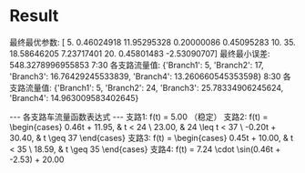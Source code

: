 # Result

最终最优参数: [ 5.          0.46024918 11.95295328  0.20000086  0.45095283 10.
 35.         18.58646205  7.23717401 20.          0.45801483 -2.53090707]
最终最小误差: 548.3278996955853
7:30 各支路流量值: {'Branch1': 5, 'Branch2': 17, 'Branch3': 16.76429245533839, 'Branch4': 13.260660545353598}
8:30 各支路流量值: {'Branch1': 5, 'Branch2': 24, 'Branch3': 25.78334906245624, 'Branch4': 14.963009583402645}

--- 各支路车流量函数表达式 ---
支路1: f(t) = 5.00 （稳定）
支路2: f(t) = \begin{cases} 0.46t + 11.95, & t < 24 \\ 23.00, & 24 \leq t < 37 \\ -0.20t + 30.40, & t \geq 37 \end{cases}
支路3: f(t) = \begin{cases} 0.45t + 10.00, & t < 35 \\ 18.59, & t \geq 35 \end{cases}
支路4: f(t) = 7.24 \cdot \sin(0.46t + -2.53) + 20.00
